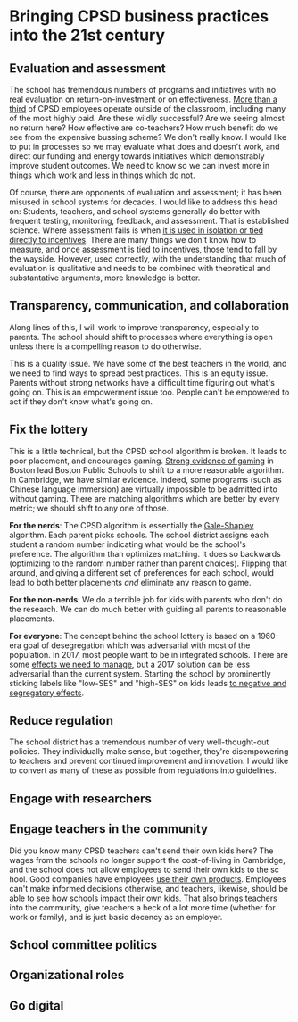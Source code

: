 Bringing CPSD business practices into the 21st century
==========

Evaluation and assessment
--------

The school has tremendous numbers of programs and initiatives with no
real evaluation on return-on-investment or on effectiveness. [More
than a
third](http://www.cpsd.us/UserFiles/Servers/Server_3042785/File/departments/administration/financial/budget/fy2018/FY2018_ADOPTED_BUDGET_web.pdf)
of CPSD employees operate outside of the classroom, including many of
the most highly paid. Are these wildly successful? Are we seeing
almost no return here? How effective are co-teachers? How much benefit
do we see from the expensive bussing scheme? We don't really know. I
would like to put in processes so we may evaluate what does and
doesn't work, and direct our funding and energy towards initiatives
which demonstrably improve student outcomes. We need to know so we can
invest more in things which work and less in things which do not.

Of course, there are opponents of evaluation and assessment; it has
been misused in school systems for decades. I would like to address
this head on: Students, teachers, and school systems generally do
better with frequent testing, monitoring, feedback, and
assessment. That is established science. Where assessment fails is
when [it is used in isolation or tied directly to incentives](testing.md).
There are many things we don't know how to
measure, and once assessment is tied to incentives, those tend to fall
by the wayside. However, used correctly, with the understanding that
much of evaluation is qualitative and needs to be combined with
theoretical and substantative arguments, more knowledge is better.



Transparency, communication, and collaboration
--------

Along lines of this, I will work to improve transparency, especially
to parents. The school should shift to processes where everything is
open unless there is a compelling reason to do otherwise. 

This is a quality issue. We have some of the best teachers in the
world, and we need to find ways to spread best practices. This is an
equity issue. Parents without strong networks have a difficult time
figuring out what's going on. This is an empowerment issue too. People
can't be empowered to act if they don't know what's going on.


Fix the lottery
--------

This is a little technical, but the CPSD school algorithm is
broken. It leads to poor placement, and encourages gaming.
[Strong evidence of gaming](https://economics.mit.edu/files/3030)
in Boston lead Boston Public Schools to shift to a more reasonable
algorithm. In Cambridge, we have similar evidence. Indeed, some
programs (such as Chinese language immersion) are virtually impossible
to be admitted into without gaming. There are matching algorithms
which are better by every metric; we should shift to any one of
those.

**For the nerds**: The CPSD algorithm is essentially the
[Gale-Shapley](https://en.wikipedia.org/wiki/Stable_marriage_problem)
algorithm. Each parent picks schools. The school district assigns each
student a random number indicating what would be the school's
preference. The algorithm than optimizes matching. It does so
backwards (optimizing to the random number rather than parent
choices). Flipping that around, and giving a different set of
preferences for each school, would lead to both better placements
*and* eliminate any reason to game.

**For the non-nerds**: We do a terrible job for kids with parents who
don't do the research. We can do much better with guiding all parents
to reasonable placements.

**For everyone**: The concept behind the school lottery is based on a
1960-era goal of desegregation which was adversarial with most of the
population. In 2017, most people want to be in integrated
schools. There are some [effects we need to
manage](http://ncase.me/polygons/), but a 2017 solution can be less
adversarial than the current system. Starting the school
by prominently sticking labels like "low-SES" and "high-SES" on kids leads
[to negative and segregatory effects](https://en.wikipedia.org/wiki/Realistic_conflict_theory#Robbers_cave_study).

Reduce regulation
--------

The school district has a tremendous number of very well-thought-out
policies. They individually make sense, but together, they're
disempowering to teachers and prevent continued improvement and
innovation. I would like to convert as many of these as possible from
regulations into guidelines.

Engage with researchers
--------

Engage teachers in the community
--------

Did you know many CPSD teachers can't send their own kids here? The
wages from the schools no longer support the cost-of-living in
Cambridge, and the school does not allow employees to send their own
kids to the sc hool. Good companies have employees [use their own
products](https://en.wikipedia.org/wiki/Eating_your_own_dog_food). Employees
can't make informed decisions otherwise, and teachers, likewise,
should be able to see how schools impact their own kids. That also
brings teachers into the community, give teachers a heck of a lot more
time (whether for work or family), and is just basic decency as an employer.

School committee politics
--------

Organizational roles
--------

Go digital
--------